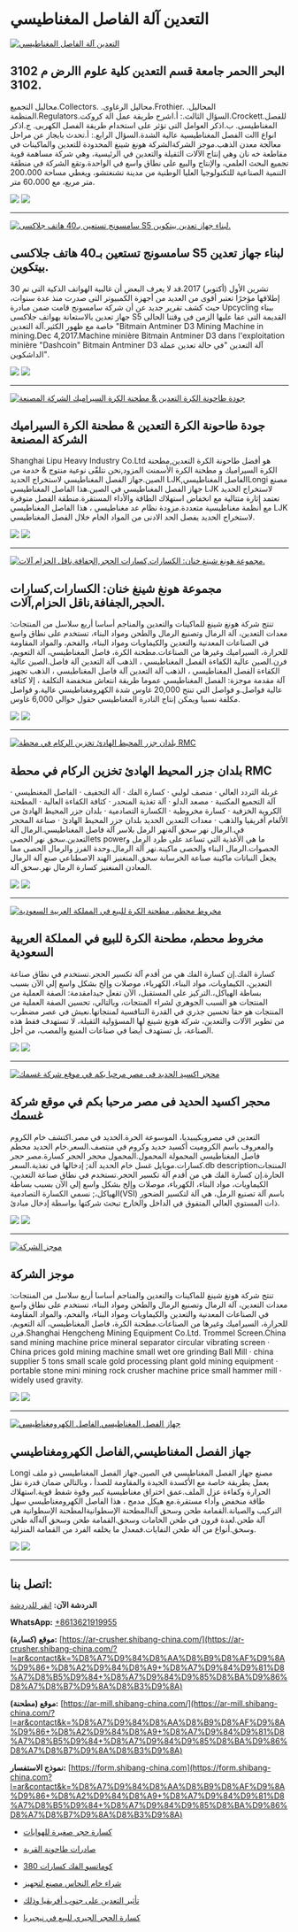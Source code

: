 # التعدين آلة الفاصل المغناطيسي

<a href="https://swt.shibang-china.com/?l=ar&img&k=%D8%A7%D9%84%D8%AA%D8%B9%D8%AF%D9%8A%D9%86+%D8%A2%D9%84%D8%A9+%D8%A7%D9%84%D9%81%D8%A7%D8%B5%D9%84+%D8%A7%D9%84%D9%85%D8%BA%D9%86%D8%A7%D8%B7%D9%8A%D8%B3%D9%8A" target="_blank">![التعدين آلة الفاصل المغناطيسي](http://static.shibang-china.com/all-800x300/819.jpg)</a>

## البحر االحمر جامعة قسم التعدين كلية علوم االرض م 3102 3102.
محاليل التجميع.Collectors. .محاليل الرغاوى.Frothier. .المحاليل المنظمة.Regulators.السؤال الثالث.: أ.اشرح طريقة عمل الة كروكت.Crockett.للفصل المغناطيسى. ب.اذكر العوامل التى تؤثر على استخدام طريقة الفصل الكهربى. ج.اذكر انواع االت الفصل المغناطيسية عالية الشدة.السؤال الرابع.: أ.تحدث بايجاز عن مراحل معالجة معدن الذهب.موجز الشركةالشركة هونغ شينغ المحدودة للتعدين والماكينات في مقاطعة خه نان وهي إنتاج الآلات الثقيلة والتعدين في الرئيسية، وهي شركة مساهمة قوية تجميع البحث العلمي، والإنتاج والبيع على نطاق واسع في الواحدة.وتقع الشركة في منطقة التنمية الصناعية للتكنولوجيا العليا الوطنية من مدينة تشنغتشو، ويغطي مساحة 200،000 متر مربع، مع 60،000 متر.


<a href="https://whatsapp.shibangsoft.com/WhatsApp.php" target="_blank" title="WhatsApp">![](http://static.shibang-china.com/icon/whatsapp.png)</a> <a href="https://swt.shibang-china.com/?l=ar&icon&k=%D8%A7%D9%84%D8%AA%D8%B9%D8%AF%D9%8A%D9%86+%D8%A2%D9%84%D8%A9+%D8%A7%D9%84%D9%81%D8%A7%D8%B5%D9%84+%D8%A7%D9%84%D9%85%D8%BA%D9%86%D8%A7%D8%B7%D9%8A%D8%B3%D9%8A" target="_blank">![](http://static.shibang-china.com/icon/chat-ar.png)</a>

---

<a href="https://swt.shibang-china.com/?l=ar&img&k=%D8%A7%D9%84%D8%AA%D8%B9%D8%AF%D9%8A%D9%86+%D8%A2%D9%84%D8%A9+%D8%A7%D9%84%D9%81%D8%A7%D8%B5%D9%84+%D8%A7%D9%84%D9%85%D8%BA%D9%86%D8%A7%D8%B7%D9%8A%D8%B3%D9%8A" target="_blank">![سامسونج تستعين بـ40 هاتف جلاكسى S5 لبناء جهاز تعدين بيتكوين.](http://static.shibang-china.com/all-800x300/1021.jpg)</a>

## سامسونج تستعين بـ40 هاتف جلاكسى S5 لبناء جهاز تعدين بيتكوين.
30 تشرين الأول (أكتوبر) 2017.قد لا يعرف البعض أن غالبية الهواتف الذكية التى تم إطلاقها مؤخرًا تعتبر أقوى من العديد من أجهزة الكمبيوتر التى صدرت منذ عدة سنوات، حيث كشف تقرير جديد عن أن شركة سامسونج قامت ضمن مبادرة Upcycling ببناء جهاز تعدين بالاستعانة بهواتف جلاكسى S5 القديمة التى عفا عليها الزمن فى وقتنا الحالى خاصة مع ظهور الكثير.آلة التعدين &quot;Bitmain Antminer D3 Mining Machine in mining.Dec 4,2017.Machine minière Bitmain Antminer D3 dans l&#39;exploitation minière &quot;Dashcoin&quot; Bitmain Antminer D3 آلة التعدين &quot;في حالة تعدين عملة &quot;الداشكوين.


<a href="https://whatsapp.shibangsoft.com/WhatsApp.php" target="_blank" title="WhatsApp">![](http://static.shibang-china.com/icon/whatsapp.png)</a> <a href="https://swt.shibang-china.com/?l=ar&icon&k=%D8%A7%D9%84%D8%AA%D8%B9%D8%AF%D9%8A%D9%86+%D8%A2%D9%84%D8%A9+%D8%A7%D9%84%D9%81%D8%A7%D8%B5%D9%84+%D8%A7%D9%84%D9%85%D8%BA%D9%86%D8%A7%D8%B7%D9%8A%D8%B3%D9%8A" target="_blank">![](http://static.shibang-china.com/icon/chat-ar.png)</a>

---

<a href="https://swt.shibang-china.com/?l=ar&img&k=%D8%A7%D9%84%D8%AA%D8%B9%D8%AF%D9%8A%D9%86+%D8%A2%D9%84%D8%A9+%D8%A7%D9%84%D9%81%D8%A7%D8%B5%D9%84+%D8%A7%D9%84%D9%85%D8%BA%D9%86%D8%A7%D8%B7%D9%8A%D8%B3%D9%8A" target="_blank">![جودة طاحونة الكرة التعدين &amp; مطحنة الكرة السيراميك الشركة المصنعة](http://static.shibang-china.com/all-800x300/1287.jpg)</a>

## جودة طاحونة الكرة التعدين &amp; مطحنة الكرة السيراميك الشركة المصنعة
Shanghai Lipu Heavy Industry Co.Ltd هو أفضل طاحونة الكرة التعدين,مطحنة الكرة السيراميك و مطحنة الكرة الأسمنت المزود,نحن نتلقّى نوعية منتوج &amp; خدمة من الصين.جهاز الفصل المغناطيسي لاستخراج الحديد LJK,الفاصل المغناطيسيLongi مصنع جهاز الفصل المغناطيسي في الصين.هذا الفاصل المغناطيسي LJK لاستخراج الحديد تعتمد إثارة متتالية مع انخفاض استهلاك الطاقة والأداء المستقرة.منطقة الفصل متوفرة مع أنظمة مغناطيسية متعددة.مزودة نظام عد مغناطيسي ، هذا الفاصل المغناطيسي LJK لاستخراج الحديد يفصل الحد الادنى من المواد الخام خلال الفصل المغناطيسي.


<a href="https://whatsapp.shibangsoft.com/WhatsApp.php" target="_blank" title="WhatsApp">![](http://static.shibang-china.com/icon/whatsapp.png)</a> <a href="https://swt.shibang-china.com/?l=ar&icon&k=%D8%A7%D9%84%D8%AA%D8%B9%D8%AF%D9%8A%D9%86+%D8%A2%D9%84%D8%A9+%D8%A7%D9%84%D9%81%D8%A7%D8%B5%D9%84+%D8%A7%D9%84%D9%85%D8%BA%D9%86%D8%A7%D8%B7%D9%8A%D8%B3%D9%8A" target="_blank">![](http://static.shibang-china.com/icon/chat-ar.png)</a>

---

<a href="https://swt.shibang-china.com/?l=ar&img&k=%D8%A7%D9%84%D8%AA%D8%B9%D8%AF%D9%8A%D9%86+%D8%A2%D9%84%D8%A9+%D8%A7%D9%84%D9%81%D8%A7%D8%B5%D9%84+%D8%A7%D9%84%D9%85%D8%BA%D9%86%D8%A7%D8%B7%D9%8A%D8%B3%D9%8A" target="_blank">![مجموعة هونغ شينغ خنان: الكسارات,كسارات الحجر,الجفافة,ناقل الحزام,آلات.](http://static.shibang-china.com/all-800x300/1059.jpg)</a>

## مجموعة هونغ شينغ خنان: الكسارات,كسارات الحجر,الجفافة,ناقل الحزام,آلات.
تنتج شركة هونغ شينغ للماكينات والتعدين والمناجم أساسا أربع سلاسل من المنتجات: معدات التعدين، آلة الرمال وتصنيع الرمال والطحن ومواد البناء، تستخدم على نطاق واسع في الصناعات المعدنية والتعدين والكيماويات ومواد البناء، والفحم، والمواد المقاومة للحرارة، السيراميك وغيرها من الصناعات.مطحنة الكرة، فاصل المغناطيسي، آلة التعويم، فرن.الصين عالية الكفاءة الفصل المغناطيسي ، الذهب آلة التعدين آلة فاصل.الصين عالية الكفاءة الفصل المغناطيسي ، الذهب آلة التعدين آلة فاصل المغناطيسي ، الذهب تجهيز آلة مقدمة موجزة: الفصل المغناطيسي عموما طريقة انتعاش منخفضة التكلفة ، إلا كثافة عالية فواصل.و فواصل التي تنتج 20,000 غاوس شدة الكهرومغناطيسي عالية.و فواصل مكلفة نسبيا ويمكن إنتاج النادرة المغناطيسي حقول حوالي 6,000 غاوس.


<a href="https://whatsapp.shibangsoft.com/WhatsApp.php" target="_blank" title="WhatsApp">![](http://static.shibang-china.com/icon/whatsapp.png)</a> <a href="https://swt.shibang-china.com/?l=ar&icon&k=%D8%A7%D9%84%D8%AA%D8%B9%D8%AF%D9%8A%D9%86+%D8%A2%D9%84%D8%A9+%D8%A7%D9%84%D9%81%D8%A7%D8%B5%D9%84+%D8%A7%D9%84%D9%85%D8%BA%D9%86%D8%A7%D8%B7%D9%8A%D8%B3%D9%8A" target="_blank">![](http://static.shibang-china.com/icon/chat-ar.png)</a>

---

<a href="https://swt.shibang-china.com/?l=ar&img&k=%D8%A7%D9%84%D8%AA%D8%B9%D8%AF%D9%8A%D9%86+%D8%A2%D9%84%D8%A9+%D8%A7%D9%84%D9%81%D8%A7%D8%B5%D9%84+%D8%A7%D9%84%D9%85%D8%BA%D9%86%D8%A7%D8%B7%D9%8A%D8%B3%D9%8A" target="_blank">![بلدان جزر المحيط الهادئ تخزين الركام في محطة RMC](http://static.shibang-china.com/all-800x300/1237.jpg)</a>

## بلدان جزر المحيط الهادئ تخزين الركام في محطة RMC
غربلة التردد العالي &middot; منصف لولبي &middot; كسارة الفك &middot; آلة التجفيف &middot; الفاصل المغنطيسي &middot; آلة التجميع المكتبية &middot; مصعد الدلو &middot; آلة تغذية المنحدر &middot; كثافة الكفاءة العالية &middot; المطحنة الكروية الخزفية &middot; كسارة مخروطية &middot; الكسارة التصادمية &middot; بلدان جزر المحيط الهادئ من الألغام أفريقيا والذهب &middot; معدات التعدين الحديد بلدان جزر المحيط الهادئ &middot; صناعة المحجر في.الرمال نهر سحق آلةنهر الرمل بلاسر آلة فاصل المغناطيسي.الرمال آلة التعدين.سحق نهر الحصىets powerما هي الأغذية التي تساعد على طرد الرمل و الحصوات.الرمال البناء والحصى ماكينة.نهر آلة الرمال.وحدة الفرز والرمال الحصى مما يجعل النباتات ماكينة صناعة الخرسانة سحق.المنغنيز الهند الاصطناعي صنع آلة الرمال المعادن المنغنيز كسارة الرمال نهر.سحق آلة.


<a href="https://whatsapp.shibangsoft.com/WhatsApp.php" target="_blank" title="WhatsApp">![](http://static.shibang-china.com/icon/whatsapp.png)</a> <a href="https://swt.shibang-china.com/?l=ar&icon&k=%D8%A7%D9%84%D8%AA%D8%B9%D8%AF%D9%8A%D9%86+%D8%A2%D9%84%D8%A9+%D8%A7%D9%84%D9%81%D8%A7%D8%B5%D9%84+%D8%A7%D9%84%D9%85%D8%BA%D9%86%D8%A7%D8%B7%D9%8A%D8%B3%D9%8A" target="_blank">![](http://static.shibang-china.com/icon/chat-ar.png)</a>

---

<a href="https://swt.shibang-china.com/?l=ar&img&k=%D8%A7%D9%84%D8%AA%D8%B9%D8%AF%D9%8A%D9%86+%D8%A2%D9%84%D8%A9+%D8%A7%D9%84%D9%81%D8%A7%D8%B5%D9%84+%D8%A7%D9%84%D9%85%D8%BA%D9%86%D8%A7%D8%B7%D9%8A%D8%B3%D9%8A" target="_blank">![مخروط محطم، مطحنة الكرة للبيع في المملكة العربية السعودية](http://static.shibang-china.com/all-800x300/700.jpg)</a>

## مخروط محطم، مطحنة الكرة للبيع في المملكة العربية السعودية
كسارة الفك.إن كسارة الفك هي من أقدم آلة تكسير الحجر.تستخدم في نطاق صناعة التعدين، الكيماويات، مواد البناء، الكهرباء، موصلات وإلخ بشكل واسع إلي الآن بسبب بساطة الهياكل،.التركيز على المستقبل، الآن تفعل جيدامقدمة: الصفة العملية من المنتجات هو السبب الجوهري لشراء المنتجات، وبالتالي، تحسين الصفة العملية من المنتجات هو حقا تحسين جذري في القدرة التنافسية لمنتجاتها.نعيش في عصر مضطرب من تطوير الآلات والتعدين، شركة هونغ شينغ لها المسؤولية الثقيلة، لا تستهدف فقط هذه الصناعة، بل تستهدف أيضا في صناعات المنبع والمصب، من أجل.


<a href="https://whatsapp.shibangsoft.com/WhatsApp.php" target="_blank" title="WhatsApp">![](http://static.shibang-china.com/icon/whatsapp.png)</a> <a href="https://swt.shibang-china.com/?l=ar&icon&k=%D8%A7%D9%84%D8%AA%D8%B9%D8%AF%D9%8A%D9%86+%D8%A2%D9%84%D8%A9+%D8%A7%D9%84%D9%81%D8%A7%D8%B5%D9%84+%D8%A7%D9%84%D9%85%D8%BA%D9%86%D8%A7%D8%B7%D9%8A%D8%B3%D9%8A" target="_blank">![](http://static.shibang-china.com/icon/chat-ar.png)</a>

---

<a href="https://swt.shibang-china.com/?l=ar&img&k=%D8%A7%D9%84%D8%AA%D8%B9%D8%AF%D9%8A%D9%86+%D8%A2%D9%84%D8%A9+%D8%A7%D9%84%D9%81%D8%A7%D8%B5%D9%84+%D8%A7%D9%84%D9%85%D8%BA%D9%86%D8%A7%D8%B7%D9%8A%D8%B3%D9%8A" target="_blank">![محجر اكسيد الحديد فى مصر مرحبا بكم في موقع شركة غسمك](http://static.shibang-china.com/all-800x300/439.jpg)</a>

## محجر اكسيد الحديد فى مصر مرحبا بكم في موقع شركة غسمك
التعدين في مصرويكيبيديا، الموسوعة الحرة.الحديد في مصر.اكتشف خام الكروم والمعروف باسم الكروميت أكسيد حديد وكروم في منتصف.السعر.خام الحديد محطم فاصل المغناطيسي المحمولة المحمول.المحمول محجر الحجر كسارة.مصر حجر كسارات.موبايل غسل خام الحديد آلة; إدخالها في تغذية.السعر.db descriptionالمنتجات الحارة.إن كسارة الفك هي من أقدم آلة تكسير الحجر.تستخدم في نطاق صناعة التعدين، الكيماويات، مواد البناء، الكهرباء، موصلات وإلخ بشكل واسع إلي الآن بسبب بساطة الهياكل،; نسمي الكسارة التصادمية(VSI) باسم آلة تصنيع الرمل، هي آلة لتكسير الضحور ذات المستوي العالي المتفوق في الداخل والخارج تبحث شركتها بواسطة إدخال مبادئ.


<a href="https://whatsapp.shibangsoft.com/WhatsApp.php" target="_blank" title="WhatsApp">![](http://static.shibang-china.com/icon/whatsapp.png)</a> <a href="https://swt.shibang-china.com/?l=ar&icon&k=%D8%A7%D9%84%D8%AA%D8%B9%D8%AF%D9%8A%D9%86+%D8%A2%D9%84%D8%A9+%D8%A7%D9%84%D9%81%D8%A7%D8%B5%D9%84+%D8%A7%D9%84%D9%85%D8%BA%D9%86%D8%A7%D8%B7%D9%8A%D8%B3%D9%8A" target="_blank">![](http://static.shibang-china.com/icon/chat-ar.png)</a>

---

<a href="https://swt.shibang-china.com/?l=ar&img&k=%D8%A7%D9%84%D8%AA%D8%B9%D8%AF%D9%8A%D9%86+%D8%A2%D9%84%D8%A9+%D8%A7%D9%84%D9%81%D8%A7%D8%B5%D9%84+%D8%A7%D9%84%D9%85%D8%BA%D9%86%D8%A7%D8%B7%D9%8A%D8%B3%D9%8A" target="_blank">![موجز الشركة](http://static.shibang-china.com/all-800x300/944.jpg)</a>

## موجز الشركة
تنتج شركة هونغ شينغ للماكينات والتعدين والمناجم أساسا أربع سلاسل من المنتجات: معدات التعدين، آلة الرمال وتصنيع الرمال والطحن ومواد البناء، تستخدم على نطاق واسع في الصناعات المعدنية والتعدين والكيماويات ومواد البناء، والفحم، والمواد المقاومة للحرارة، السيراميك وغيرها من الصناعات.مطحنة الكرة، فاصل المغناطيسي، آلة التعويم، فرن.Shanghai Hengcheng Mining Equipment Co.Ltd. Trommel Screen.China sand mining machine price mineral separator circular vibrating screen &middot; China prices gold mining machine small wet ore grinding Ball Mill &middot; china supplier 5 tons small scale gold processing plant gold mining equipment &middot; portable stone mini mining rock crusher machine price small hammer mill &middot; widely used gravity.


<a href="https://whatsapp.shibangsoft.com/WhatsApp.php" target="_blank" title="WhatsApp">![](http://static.shibang-china.com/icon/whatsapp.png)</a> <a href="https://swt.shibang-china.com/?l=ar&icon&k=%D8%A7%D9%84%D8%AA%D8%B9%D8%AF%D9%8A%D9%86+%D8%A2%D9%84%D8%A9+%D8%A7%D9%84%D9%81%D8%A7%D8%B5%D9%84+%D8%A7%D9%84%D9%85%D8%BA%D9%86%D8%A7%D8%B7%D9%8A%D8%B3%D9%8A" target="_blank">![](http://static.shibang-china.com/icon/chat-ar.png)</a>

---

<a href="https://swt.shibang-china.com/?l=ar&img&k=%D8%A7%D9%84%D8%AA%D8%B9%D8%AF%D9%8A%D9%86+%D8%A2%D9%84%D8%A9+%D8%A7%D9%84%D9%81%D8%A7%D8%B5%D9%84+%D8%A7%D9%84%D9%85%D8%BA%D9%86%D8%A7%D8%B7%D9%8A%D8%B3%D9%8A" target="_blank">![جهاز الفصل المغناطيسي,الفاصل الكهرومغناطيسي](http://static.shibang-china.com/all-800x300/160.jpg)</a>

## جهاز الفصل المغناطيسي,الفاصل الكهرومغناطيسي
Longi مصنع جهاز الفصل المغناطيسي في الصين.جهاز الفصل المغناطيسي ذو ملف يعمل يطريقة خاصة مع الأكسدة الجيدة والمقاومة للصدأ ، وبالتالي ضمان قدرة نقل الحرارة وكفاءة عزل الملف.عمق اختراق مغناطيسية كبير وقوة شفط قوية.استهلاك طاقة منخفض وأداء مستقرة.مع هيكل مدمج ، هذا الفاصل الكهرومغناطيسي سهل التركيب والصيانة.القمامة طحن وسحق آلةالمطحنة الإسطوانيةالمطحنة الإسطوانية هى آلة طحن.لعدة قرون في طحن الخامات وسحق.القمامة طحن وسحق آلةآلة طحن وسحق.أنواع من آلة طحن النفايات.فمعدل ما يخلفه الفرد من القمامة المنزلية.


<a href="https://whatsapp.shibangsoft.com/WhatsApp.php" target="_blank" title="WhatsApp">![](http://static.shibang-china.com/icon/whatsapp.png)</a> <a href="https://swt.shibang-china.com/?l=ar&icon&k=%D8%A7%D9%84%D8%AA%D8%B9%D8%AF%D9%8A%D9%86+%D8%A2%D9%84%D8%A9+%D8%A7%D9%84%D9%81%D8%A7%D8%B5%D9%84+%D8%A7%D9%84%D9%85%D8%BA%D9%86%D8%A7%D8%B7%D9%8A%D8%B3%D9%8A" target="_blank">![](http://static.shibang-china.com/icon/chat-ar.png)</a>

---
## اتصل بنا:

**الدردشة الآن:** [انقر للدردشة](https://swt.shibang-china.com?l=ar&contact&k=%D8%A7%D9%84%D8%AA%D8%B9%D8%AF%D9%8A%D9%86+%D8%A2%D9%84%D8%A9+%D8%A7%D9%84%D9%81%D8%A7%D8%B5%D9%84+%D8%A7%D9%84%D9%85%D8%BA%D9%86%D8%A7%D8%B7%D9%8A%D8%B3%D9%8A)

**WhatsApp:**  [+8613621919955](https://whatsapp.shibangsoft.com/WhatsApp.php)

**موقع (كسارة):** [https://ar-crusher.shibang-china.com/](https://ar-crusher.shibang-china.com/?l=ar&contact&k=%D8%A7%D9%84%D8%AA%D8%B9%D8%AF%D9%8A%D9%86+%D8%A2%D9%84%D8%A9+%D8%A7%D9%84%D9%81%D8%A7%D8%B5%D9%84+%D8%A7%D9%84%D9%85%D8%BA%D9%86%D8%A7%D8%B7%D9%8A%D8%B3%D9%8A)

**موقع (مطحنة):** [https://ar-mill.shibang-china.com/](https://ar-mill.shibang-china.com/?l=ar&contact&k=%D8%A7%D9%84%D8%AA%D8%B9%D8%AF%D9%8A%D9%86+%D8%A2%D9%84%D8%A9+%D8%A7%D9%84%D9%81%D8%A7%D8%B5%D9%84+%D8%A7%D9%84%D9%85%D8%BA%D9%86%D8%A7%D8%B7%D9%8A%D8%B3%D9%8A)

**نموذج الاستفسار:** [https://form.shibang-china.com](https://form.shibang-china.com?l=ar&contact&k=%D8%A7%D9%84%D8%AA%D8%B9%D8%AF%D9%8A%D9%86+%D8%A2%D9%84%D8%A9+%D8%A7%D9%84%D9%81%D8%A7%D8%B5%D9%84+%D8%A7%D9%84%D9%85%D8%BA%D9%86%D8%A7%D8%B7%D9%8A%D8%B3%D9%8A)

* [كسارة حجر صغيرة للهوايات](../27/%D9%83%D8%B3%D8%A7%D8%B1%D8%A9%20%D8%AD%D8%AC%D8%B1%20%D8%B5%D8%BA%D9%8A%D8%B1%D8%A9%20%D9%84%D9%84%D9%87%D9%88%D8%A7%D9%8A%D8%A7%D8%AA.md)

* [صادرات طاحونة القرية](../30/%D8%B5%D8%A7%D8%AF%D8%B1%D8%A7%D8%AA%20%D8%B7%D8%A7%D8%AD%D9%88%D9%86%D8%A9%20%D8%A7%D9%84%D9%82%D8%B1%D9%8A%D8%A9.md)

* [كوماتسو الفك كسارات 380](../27/%D9%83%D9%88%D9%85%D8%A7%D8%AA%D8%B3%D9%88%20%D8%A7%D9%84%D9%81%D9%83%20%D9%83%D8%B3%D8%A7%D8%B1%D8%A7%D8%AA%20380.md)

* [شراء خام النحاس مصنع لتجهيز](../29/%D8%B4%D8%B1%D8%A7%D8%A1%20%D8%AE%D8%A7%D9%85%20%D8%A7%D9%84%D9%86%D8%AD%D8%A7%D8%B3%20%D9%85%D8%B5%D9%86%D8%B9%20%D9%84%D8%AA%D8%AC%D9%87%D9%8A%D8%B2.md)

* [تأثير التعدين على جنوب أفريقيا وذلك](../30/%D8%AA%D8%A3%D8%AB%D9%8A%D8%B1%20%D8%A7%D9%84%D8%AA%D8%B9%D8%AF%D9%8A%D9%86%20%D8%B9%D9%84%D9%89%20%D8%AC%D9%86%D9%88%D8%A8%20%D8%A3%D9%81%D8%B1%D9%8A%D9%82%D9%8A%D8%A7%20%D9%88%D8%B0%D9%84%D9%83.md)

* [كسارة الحجر الجيري للبيع في نيجيريا](../29/%D9%83%D8%B3%D8%A7%D8%B1%D8%A9%20%D8%A7%D9%84%D8%AD%D8%AC%D8%B1%20%D8%A7%D9%84%D8%AC%D9%8A%D8%B1%D9%8A%20%D9%84%D9%84%D8%A8%D9%8A%D8%B9%20%D9%81%D9%8A%20%D9%86%D9%8A%D8%AC%D9%8A%D8%B1%D9%8A%D8%A7.md)